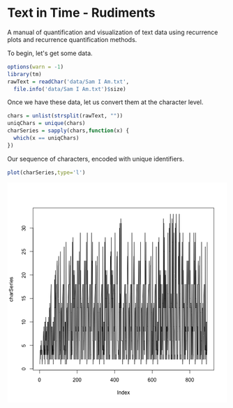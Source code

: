 Text in Time - Rudiments
========================================================

A manual of quantification and visualization of text data using recurrence plots and recurrence quantification methods.

To begin, let's get some data.


```r
options(warn = -1)
library(tm)
rawText = readChar('data/Sam I Am.txt',
  file.info('data/Sam I Am.txt')$size)
```

Once we have these data, let us convert them at the character level.


```r
chars = unlist(strsplit(rawText, ""))
uniqChars = unique(chars)
charSeries = sapply(chars,function(x) {
  which(x == uniqChars)
})
```

Our sequence of characters, encoded with unique identifiers.


```r
plot(charSeries,type='l')
```

![plot of chunk unnamed-chunk-3](figure/unnamed-chunk-3.png) 


